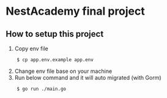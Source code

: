 # NestAcademy final project

## How to setup this project

1. Copy env file

```shell
    $ cp app.env.example app.env
```

2. Change env file base on your machine
3. Run below command and it will auto migrated (with Gorm)
```shell
    $ go run ./main.go
``` 